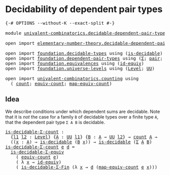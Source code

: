 # Decidability of dependent pair types

<pre class="Agda"><a id="49" class="Symbol">{-#</a> <a id="53" class="Keyword">OPTIONS</a> <a id="61" class="Pragma">--without-K</a> <a id="73" class="Pragma">--exact-split</a> <a id="87" class="Symbol">#-}</a>

<a id="92" class="Keyword">module</a> <a id="99" href="univalent-combinatorics.decidable-dependent-pair-types.html" class="Module">univalent-combinatorics.decidable-dependent-pair-types</a> <a id="154" class="Keyword">where</a>

<a id="161" class="Keyword">open</a> <a id="166" class="Keyword">import</a> <a id="173" href="elementary-number-theory.decidable-dependent-pair-types.html" class="Module">elementary-number-theory.decidable-dependent-pair-types</a> <a id="229" class="Keyword">public</a>

<a id="237" class="Keyword">open</a> <a id="242" class="Keyword">import</a> <a id="249" href="foundation.decidable-types.html" class="Module">foundation.decidable-types</a> <a id="276" class="Keyword">using</a> <a id="282" class="Symbol">(</a><a id="283" href="foundation.decidable-types.html#1741" class="Function">is-decidable</a><a id="295" class="Symbol">)</a>
<a id="297" class="Keyword">open</a> <a id="302" class="Keyword">import</a> <a id="309" href="foundation.dependent-pair-types.html" class="Module">foundation.dependent-pair-types</a> <a id="341" class="Keyword">using</a> <a id="347" class="Symbol">(</a><a id="348" href="foundation-core.dependent-pair-types.html#502" class="Record">Σ</a><a id="349" class="Symbol">;</a> <a id="351" href="foundation-core.dependent-pair-types.html#575" class="InductiveConstructor">pair</a><a id="355" class="Symbol">;</a> <a id="357" href="foundation-core.dependent-pair-types.html#592" class="Field">pr1</a><a id="360" class="Symbol">;</a> <a id="362" href="foundation-core.dependent-pair-types.html#604" class="Field">pr2</a><a id="365" class="Symbol">)</a>
<a id="367" class="Keyword">open</a> <a id="372" class="Keyword">import</a> <a id="379" href="foundation.equivalences.html" class="Module">foundation.equivalences</a> <a id="403" class="Keyword">using</a> <a id="409" class="Symbol">(</a><a id="410" href="foundation-core.equivalences.html#2480" class="Function">id-equiv</a><a id="418" class="Symbol">)</a>
<a id="420" class="Keyword">open</a> <a id="425" class="Keyword">import</a> <a id="432" href="foundation.universe-levels.html" class="Module">foundation.universe-levels</a> <a id="459" class="Keyword">using</a> <a id="465" class="Symbol">(</a><a id="466" href="Agda.Primitive.html#597" class="Postulate">Level</a><a id="471" class="Symbol">;</a> <a id="473" href="foundation-core.universe-levels.html#222" class="Primitive">UU</a><a id="475" class="Symbol">)</a>

<a id="478" class="Keyword">open</a> <a id="483" class="Keyword">import</a> <a id="490" href="univalent-combinatorics.counting.html" class="Module">univalent-combinatorics.counting</a> <a id="523" class="Keyword">using</a>
  <a id="531" class="Symbol">(</a> <a id="533" href="univalent-combinatorics.counting.html#1746" class="Function">count</a><a id="538" class="Symbol">;</a> <a id="540" href="univalent-combinatorics.counting.html#1943" class="Function">equiv-count</a><a id="551" class="Symbol">;</a> <a id="553" href="univalent-combinatorics.counting.html#2017" class="Function">map-equiv-count</a><a id="568" class="Symbol">)</a>
</pre>
## Idea

We describe conditions under which dependent sums are decidable. Note that it is _not_ the case for a family `B` of decidable types over a finite type `A`, that the dependent pair type `Σ A B` is decidable.

<pre class="Agda"><a id="is-decidable-Σ-count"></a><a id="800" href="univalent-combinatorics.decidable-dependent-pair-types.html#800" class="Function">is-decidable-Σ-count</a> <a id="821" class="Symbol">:</a>
  <a id="825" class="Symbol">{</a><a id="826" href="univalent-combinatorics.decidable-dependent-pair-types.html#826" class="Bound">l1</a> <a id="829" href="univalent-combinatorics.decidable-dependent-pair-types.html#829" class="Bound">l2</a> <a id="832" class="Symbol">:</a> <a id="834" href="Agda.Primitive.html#597" class="Postulate">Level</a><a id="839" class="Symbol">}</a> <a id="841" class="Symbol">{</a><a id="842" href="univalent-combinatorics.decidable-dependent-pair-types.html#842" class="Bound">A</a> <a id="844" class="Symbol">:</a> <a id="846" href="foundation-core.universe-levels.html#222" class="Primitive">UU</a> <a id="849" href="univalent-combinatorics.decidable-dependent-pair-types.html#826" class="Bound">l1</a><a id="851" class="Symbol">}</a> <a id="853" class="Symbol">{</a><a id="854" href="univalent-combinatorics.decidable-dependent-pair-types.html#854" class="Bound">B</a> <a id="856" class="Symbol">:</a> <a id="858" href="univalent-combinatorics.decidable-dependent-pair-types.html#842" class="Bound">A</a> <a id="860" class="Symbol">→</a> <a id="862" href="foundation-core.universe-levels.html#222" class="Primitive">UU</a> <a id="865" href="univalent-combinatorics.decidable-dependent-pair-types.html#829" class="Bound">l2</a><a id="867" class="Symbol">}</a> <a id="869" class="Symbol">→</a> <a id="871" href="univalent-combinatorics.counting.html#1746" class="Function">count</a> <a id="877" href="univalent-combinatorics.decidable-dependent-pair-types.html#842" class="Bound">A</a> <a id="879" class="Symbol">→</a>
  <a id="883" class="Symbol">((</a><a id="885" href="univalent-combinatorics.decidable-dependent-pair-types.html#885" class="Bound">x</a> <a id="887" class="Symbol">:</a> <a id="889" href="univalent-combinatorics.decidable-dependent-pair-types.html#842" class="Bound">A</a><a id="890" class="Symbol">)</a> <a id="892" class="Symbol">→</a> <a id="894" href="foundation.decidable-types.html#1741" class="Function">is-decidable</a> <a id="907" class="Symbol">(</a><a id="908" href="univalent-combinatorics.decidable-dependent-pair-types.html#854" class="Bound">B</a> <a id="910" href="univalent-combinatorics.decidable-dependent-pair-types.html#885" class="Bound">x</a><a id="911" class="Symbol">))</a> <a id="914" class="Symbol">→</a> <a id="916" href="foundation.decidable-types.html#1741" class="Function">is-decidable</a> <a id="929" class="Symbol">(</a><a id="930" href="foundation-core.dependent-pair-types.html#502" class="Record">Σ</a> <a id="932" href="univalent-combinatorics.decidable-dependent-pair-types.html#842" class="Bound">A</a> <a id="934" href="univalent-combinatorics.decidable-dependent-pair-types.html#854" class="Bound">B</a><a id="935" class="Symbol">)</a>
<a id="937" href="univalent-combinatorics.decidable-dependent-pair-types.html#800" class="Function">is-decidable-Σ-count</a> <a id="958" href="univalent-combinatorics.decidable-dependent-pair-types.html#958" class="Bound">e</a> <a id="960" href="univalent-combinatorics.decidable-dependent-pair-types.html#960" class="Bound">d</a> <a id="962" class="Symbol">=</a>
  <a id="966" href="foundation.decidable-dependent-pair-types.html#1650" class="Function">is-decidable-Σ-equiv</a>
    <a id="991" class="Symbol">(</a> <a id="993" href="univalent-combinatorics.counting.html#1943" class="Function">equiv-count</a> <a id="1005" href="univalent-combinatorics.decidable-dependent-pair-types.html#958" class="Bound">e</a><a id="1006" class="Symbol">)</a>
    <a id="1012" class="Symbol">(</a> <a id="1014" class="Symbol">λ</a> <a id="1016" href="univalent-combinatorics.decidable-dependent-pair-types.html#1016" class="Bound">x</a> <a id="1018" class="Symbol">→</a> <a id="1020" href="foundation-core.equivalences.html#2480" class="Function">id-equiv</a><a id="1028" class="Symbol">)</a>
    <a id="1034" class="Symbol">(</a> <a id="1036" href="elementary-number-theory.decidable-dependent-pair-types.html#3509" class="Function">is-decidable-Σ-Fin</a> <a id="1055" class="Symbol">(λ</a> <a id="1058" href="univalent-combinatorics.decidable-dependent-pair-types.html#1058" class="Bound">x</a> <a id="1060" class="Symbol">→</a> <a id="1062" href="univalent-combinatorics.decidable-dependent-pair-types.html#960" class="Bound">d</a> <a id="1064" class="Symbol">(</a><a id="1065" href="univalent-combinatorics.counting.html#2017" class="Function">map-equiv-count</a> <a id="1081" href="univalent-combinatorics.decidable-dependent-pair-types.html#958" class="Bound">e</a> <a id="1083" href="univalent-combinatorics.decidable-dependent-pair-types.html#1058" class="Bound">x</a><a id="1084" class="Symbol">)))</a>
</pre>